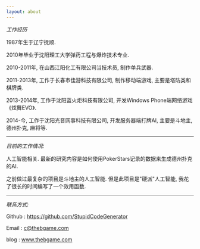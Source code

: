 ```yaml
---
layout: about
---
```


*工作经历*

1987年生于辽宁抚顺.

2010年毕业于沈阳理工大学弹药工程与爆炸技术专业.

2010-2011年, 在山西江阳化工有限公司当技术员, 制作单兵武器.

2011-2013年, 工作于长春市佳游科技有限公司, 制作移动端游戏, 主要是塔防类和棋牌类.

2013-2014年, 工作于沈阳蓝火炬科技有限公司, 开发Windows Phone端网络游戏《炫舞EVO》.

2014-今, 工作于沈阳光音网事科技有限公司, 开发服务器端打牌AI, 主要是斗地主, 德州扑克, 麻将等.

---

*目前的工作情况:*

人工智能相关. 最新的研究内容是如何使用PokerStars记录的数据来生成德州扑克的AI. 

之前做过最复杂的项目是斗地主的人工智能. 但是此项目是"硬派"人工智能, 我花了很长的时间编写了一个效用函数. 

---

*联系方式:*

Github : https://github.com/StupidCodeGenerator

Email : c@thebgame.com

blog : www.thebgame.com